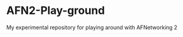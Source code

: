 AFN2-Play-ground
================

My experimental repository for playing around with AFNetworking 2
